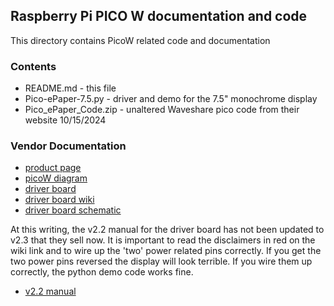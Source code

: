 
## Raspberry Pi PICO W documentation and code

This directory contains PicoW related code and documentation

### Contents

* README.md - this file
* Pico-ePaper-7.5.py - driver and demo for the 7.5" monochrome display
* Pico_ePaper_Code.zip - unaltered Waveshare pico code from their website 10/15/2024


### Vendor Documentation

* [product page](https://www.waveshare.com/7.5inch-e-paper-hat.htm)
* [picoW diagram](https://datasheets.raspberrypi.com/picow/PicoW-A4-Pinout.pdf)
* [driver board](https://www.waveshare.com/product/displays/e-paper/driver-boards/e-paper-driver-hat.htm)
* [driver board wiki](https://www.waveshare.com/wiki/E-Paper_Driver_HAT)
* [driver board schematic](https://files.waveshare.com/upload/8/8e/E-Paper_Driver_HAT.pdf)

At this writing, the v2.2 manual for the driver board has not been updated to v2.3 that they sell now.
It is important to read the disclaimers in red on the wiki link and to wire up the 'two' power related
pins correctly.  If you get the two power pins reversed the display will look terrible.  If you wire them
up correctly, the python demo code works fine.

* [v2.2 manual](https://files.waveshare.com/upload/8/8e/E-paper-driver-hat-user-manual.pdf)


